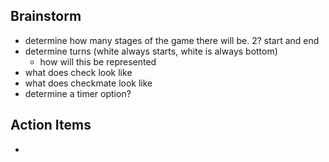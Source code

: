 ## Brainstorm
- determine how many stages of the game there will be. 2? start and end
- determine turns (white always starts, white is always bottom)
    - how will this be represented
- what does check look like
- what does checkmate look like
- determine a timer option?

## Action Items
- 